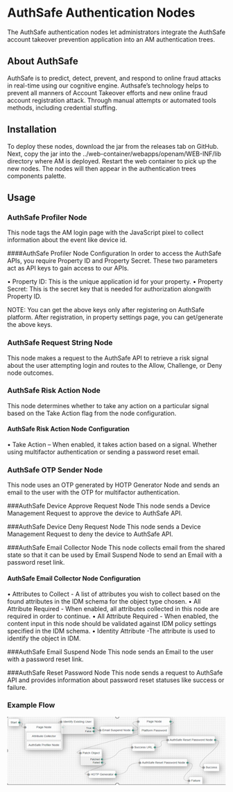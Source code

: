 # AuthSafe Authentication Nodes
The AuthSafe authentication nodes let administrators integrate the AuthSafe account takeover prevention application into an AM authentication trees.

## About AuthSafe ##

AuthSafe is to predict, detect, prevent, and respond to online fraud attacks in real-time using our cognitive engine. Authsafe’s technology helps to prevent all manners of Account Takeover efforts and new online fraud account registration attack. Through manual attempts or automated tools methods, including credential stuffing.

## Installation ##
To deploy these nodes, download the jar from the releases tab on GitHub. Next, copy the jar into the ../web-container/webapps/openam/WEB-INF/lib directory where AM is deployed. Restart the web container to pick up the new nodes. The nodes will then appear in the authentication trees components palette.

## Usage

### AuthSafe Profiler Node
This node tags the AM login page with the JavaScript pixel to collect information about the event like device id.

####AuthSafe Profiler Node Configuration
In order to access the AuthSafe APIs, you require Property ID and Property Secret. These two parameters act as API keys to gain access to our APIs.

•	Property ID: This is the unique application id for your property.
•	Property Secret: This is the secret key that is needed for authorization alongwith Property ID.

NOTE: You can get the above keys only after registering on AuthSafe platform. After registration, in property settings page, you can get/generate the above keys.

### AuthSafe Request String Node
This node makes a request to the AuthSafe API to retrieve a risk signal about the user attempting login and routes to the Allow, Challenge, or Deny node outcomes.

### AuthSafe Risk Action Node
This node determines whether to take any action on a particular signal based on the Take Action flag from the node configuration. 
#### AuthSafe Risk Action Node Configuration
•	Take Action – When enabled, it takes action based on a signal. Whether using multifactor authentication or sending a password reset email.

### AuthSafe OTP Sender Node
This node uses an OTP generated by HOTP Generator Node and sends an email to the user with the OTP for multifactor authentication. 

###AuthSafe Device Approve Request Node
This node sends a Device Management Request to approve the device to AuthSafe API.

###AuthSafe Device Deny Request Node
This node sends a Device Management Request to deny the device to AuthSafe API.

###AuthSafe Email Collector Node
This node collects email from the shared state so that it can be used by Email Suspend Node to send an Email with a password reset link.

#### AuthSafe Email Collector Node Configuration
•	Attributes to Collect - A list of attributes you wish to collect based on the found attributes in the IDM schema for the object type chosen.
•	All Attribute Required - When enabled, all attributes collected in this node are required in order to continue.
•	All Attribute Required - When enabled, the content input in this node should be validated against IDM policy settings specified in the IDM schema.
•	Identity Attribute -The attribute is used to identify the object in IDM.

###AuthSafe Email Suspend Node
This node sends an Email to the user with a password reset link.

###AuthSafe Reset Password Node
This node sends a request to AuthSafe API and provides information about password reset statuses like success or failure.

 ### Example Flow
 
 
 ![SAML_TREE](./images/ExampleFlow.png)